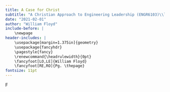 ```yaml
---
title: A Case for Christ
subtitle: "A Christian Approach to Engineering Leadership (ENGR6103)\\linebreak Dr. Anson\\linebreak"
date: "2021-02-01"
author: "William Floyd"
include-before: |
    \newpage
header-includes: |
    \usepackage[margin=1.375in]{geometry}
    \usepackage{fancyhdr}
    \pagestyle{fancy}
    \renewcommand{\headrulewidth}{0pt}
    \fancyfoot[LO,LE]{William Floyd}
    \fancyfoot[RE,RO]{Pg. \thepage}
fontsize: 11pt
---
```


F